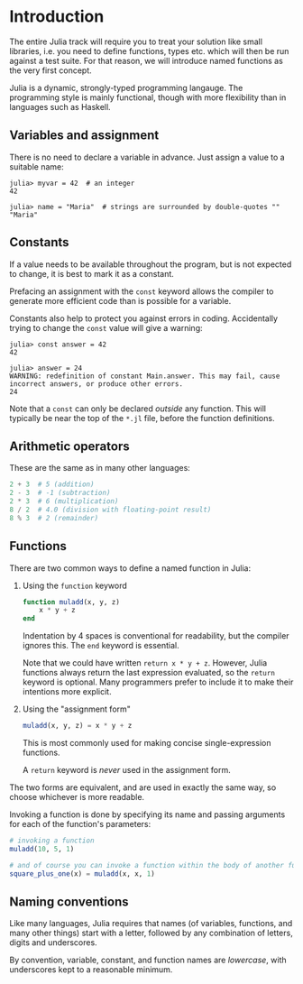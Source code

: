 # Introduction

The entire Julia track will require you to treat your solution like small libraries, i.e. you need to define functions, types etc. which will then be run against a test suite.
For that reason, we will introduce named functions as the very first concept.

Julia is a dynamic, strongly-typed programming langauge.
The programming style is mainly functional, though with more flexibility than in languages such as Haskell.

## Variables and assignment

There is no need to declare a variable in advance.
Just assign a value to a suitable name:

```julia-repl
julia> myvar = 42  # an integer
42

julia> name = "Maria"  # strings are surrounded by double-quotes ""
"Maria"
```

## Constants

If a value needs to be available throughout the program, but is not expected to change, it is best to mark it as a constant.

Prefacing an assignment with the `const` keyword allows the compiler to generate more efficient code than is possible for a variable.

Constants also help to protect you against errors in coding.
Accidentally trying to change the `const` value will give a warning:

```julia-repl
julia> const answer = 42
42

julia> answer = 24
WARNING: redefinition of constant Main.answer. This may fail, cause incorrect answers, or produce other errors.
24
```

Note that a `const` can only be declared *outside* any function.
This will typically be near the top of the `*.jl` file, before the function definitions.

## Arithmetic operators

These are the same as in many other languages:

```julia
2 + 3  # 5 (addition)
2 - 3  # -1 (subtraction)
2 * 3  # 6 (multiplication)
8 / 2  # 4.0 (division with floating-point result)
8 % 3  # 2 (remainder)
```

## Functions

There are two common ways to define a named function in Julia:

1. Using the `function` keyword

    ```julia
    function muladd(x, y, z)
        x * y + z
    end
    ```

    Indentation by 4 spaces is conventional for readability, but the compiler ignores this.
    The `end` keyword is essential.

    Note that we could have written `return x * y + z`.
    However, Julia functions always return the last expression evaluated, so the `return` keyword is optional.
    Many programmers prefer to include it to make their intentions more explicit.

2. Using the "assignment form"

    ```julia
    muladd(x, y, z) = x * y + z
    ```

    This is most commonly used for making concise single-expression functions.

    A `return` keyword is *never* used in the assignment form.

The two forms are equivalent, and are used in exactly the same way, so choose whichever is more readable.

Invoking a function is done by specifying its name and passing arguments for each of the function's parameters:

```julia
# invoking a function
muladd(10, 5, 1)

# and of course you can invoke a function within the body of another function:
square_plus_one(x) = muladd(x, x, 1)
```

## Naming conventions

Like many languages, Julia requires that names (of variables, functions, and many other things) start with a letter, followed by any combination of letters, digits and underscores.

By convention, variable, constant, and function names are *lowercase*, with underscores kept to a reasonable minimum.
